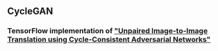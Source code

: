 ## CycleGAN

### TensorFlow implementation of ["Unpaired Image-to-Image Translation using Cycle-Consistent Adversarial Networks"](https://arxiv.org/pdf/1703.10593.pdf)
